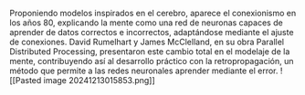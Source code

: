 Proponiendo modelos inspirados en el cerebro, aparece el conexionismo en los años 80, explicando la mente como una red de neuronas capaces de aprender de datos correctos e incorrectos, adaptándose mediante el ajuste de conexiones. David Rumelhart y James McClelland, en su obra Parallel Distributed Processing, presentaron este cambio total en el modelaje de la mente, contribuyendo así al desarrollo práctico con la retropropagación, un método que permite a las redes neuronales aprender mediante el error.
![[Pasted image 20241213015853.png]]
